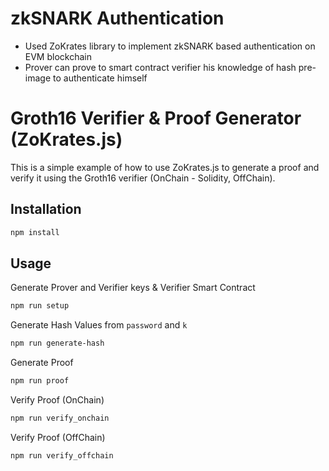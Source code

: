 # zkSNARK Authentication

- Used ZoKrates library to implement zkSNARK based authentication on EVM blockchain
- Prover can prove to smart contract verifier his knowledge of hash pre-image to authenticate himself

# Groth16 Verifier & Proof Generator (ZoKrates.js)

This is a simple example of how to use ZoKrates.js to generate a proof and verify it using the Groth16 verifier (OnChain - Solidity, OffChain).

## Installation

```bash
npm install
```

## Usage

Generate Prover and Verifier keys & Verifier Smart Contract

```bash
npm run setup
```

Generate Hash Values from `password` and `k`

```bash
npm run generate-hash
```

Generate Proof

```bash
npm run proof
```

Verify Proof (OnChain)

```bash
npm run verify_onchain
```

Verify Proof (OffChain)

```bash
npm run verify_offchain
```

